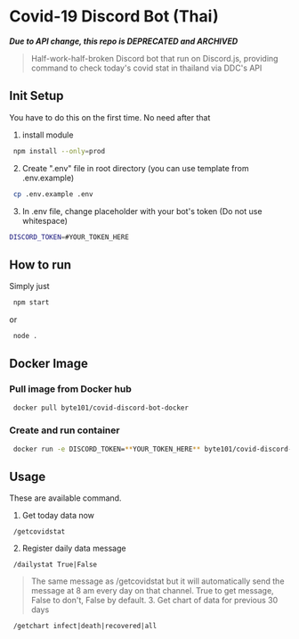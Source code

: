 # Covid-19 Discord Bot (Thai)

***Due to API change, this repo is DEPRECATED and ARCHIVED***

> Half-work-half-broken Discord bot that run on Discord.js, providing command to check today's covid stat in thailand via DDC's API

## Init Setup

You have to do this on the first time. No need after that

1. install module

```bash
 npm install --only=prod
```

2. Create ".env" file in root directory (you can use template from .env.example)

```bash
 cp .env.example .env
```

3. In .env file, change placeholder with your bot's token (Do not use whitespace)

```bash
DISCORD_TOKEN=#YOUR_TOKEN_HERE
```

## How to run

Simply just

```bash
 npm start
```

or

```bash
 node .
```

## Docker Image

### Pull image from Docker hub

```bash
 docker pull byte101/covid-discord-bot-docker
```

### Create and run container

```bash
 docker run -e DISCORD_TOKEN=**YOUR_TOKEN_HERE** byte101/covid-discord-bot-docker
```

## Usage

These are available command.

1. Get today data now

```
 /getcovidstat
```

2. Register daily data message

```
 /dailystat True|False
```

> The same message as /getcovidstat but it will automatically send the message at 8 am every day on that channel.
> True to get message, False to don't, False by default. 3. Get chart of data for previous 30 days

```
 /getchart infect|death|recovered|all
```
